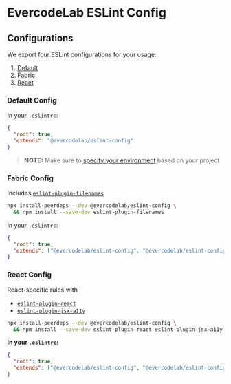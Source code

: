# EvercodeLab ESLint Config

## Configurations

We export four ESLint configurations for your usage:

1. [Default](#default-config)
2. [Fabric](#fabric-config)
3. [React](#react-config)

### Default Config

In your `.eslintrc`:

```json
{
  "root": true,
  "extends": "@evercodelab/eslint-config"
}
```

> **NOTE:** Make sure to [specify your environment](#specifying-environments) based on your project

### Fabric Config

Includes [`eslint-plugin-filenames`](https://github.com/selaux/eslint-plugin-filenames)


```sh
npx install-peerdeps --dev @evercodelab/eslint-config \
  && npm install --save-dev eslint-plugin-filenames
```


In your `.eslintrc`:

```json
{
  "root": true,
  "extends": ["@evercodelab/eslint-config", "@evercodelab/eslint-config/fabric"]
}
```

### React Config

React-specific rules with

- [`eslint-plugin-react`](https://github.com/yannickcr/eslint-plugin-react)
- [`eslint-plugin-jsx-a11y`](https://github.com/evcohen/eslint-plugin-jsx-a11y)

```sh
npx install-peerdeps --dev @evercodelab/eslint-config \
  && npm install --save-dev eslint-plugin-react eslint-plugin-jsx-a11y
```

**In your `.eslintrc`:**

```json
{
  "root": true,
  "extends": ["@evercodelab/eslint-config", "@evercodelab/eslint-config/react"]
}
```
